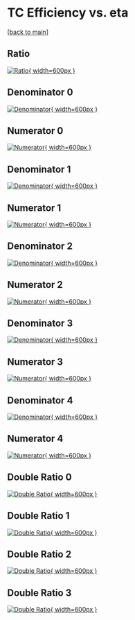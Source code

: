 # TC Efficiency vs. eta

[[back to main](./)]



## Ratio

[![Ratio](../mtv/var/TC_vtr_321_0_eff_eta.png){ width=600px }](../mtv/var/TC_vtr_321_0_eff_eta.pdf)

## Denominator 0

[![Denominator](../mtv/den/TC_vtr_321_0_eff_eta_den0.png){ width=600px }](../mtv/den/TC_vtr_321_0_eff_eta_den0.pdf)

## Numerator 0

[![Numerator](../mtv/num/TC_vtr_321_0_eff_eta_num0.png){ width=600px }](../mtv/num/TC_vtr_321_0_eff_eta_num0.pdf)

## Denominator 1

[![Denominator](../mtv/den/TC_vtr_321_0_eff_eta_den1.png){ width=600px }](../mtv/den/TC_vtr_321_0_eff_eta_den1.pdf)

## Numerator 1

[![Numerator](../mtv/num/TC_vtr_321_0_eff_eta_num1.png){ width=600px }](../mtv/num/TC_vtr_321_0_eff_eta_num1.pdf)

## Denominator 2

[![Denominator](../mtv/den/TC_vtr_321_0_eff_eta_den2.png){ width=600px }](../mtv/den/TC_vtr_321_0_eff_eta_den2.pdf)

## Numerator 2

[![Numerator](../mtv/num/TC_vtr_321_0_eff_eta_num2.png){ width=600px }](../mtv/num/TC_vtr_321_0_eff_eta_num2.pdf)

## Denominator 3

[![Denominator](../mtv/den/TC_vtr_321_0_eff_eta_den3.png){ width=600px }](../mtv/den/TC_vtr_321_0_eff_eta_den3.pdf)

## Numerator 3

[![Numerator](../mtv/num/TC_vtr_321_0_eff_eta_num3.png){ width=600px }](../mtv/num/TC_vtr_321_0_eff_eta_num3.pdf)

## Denominator 4

[![Denominator](../mtv/den/TC_vtr_321_0_eff_eta_den4.png){ width=600px }](../mtv/den/TC_vtr_321_0_eff_eta_den4.pdf)

## Numerator 4

[![Numerator](../mtv/num/TC_vtr_321_0_eff_eta_num4.png){ width=600px }](../mtv/num/TC_vtr_321_0_eff_eta_num4.pdf)

## Double Ratio 0

[![Double Ratio](../mtv/ratio/TC_vtr_321_0_eff_eta_ratio0.png){ width=600px }](../mtv/ratio/TC_vtr_321_0_eff_eta_ratio0.pdf)

## Double Ratio 1

[![Double Ratio](../mtv/ratio/TC_vtr_321_0_eff_eta_ratio1.png){ width=600px }](../mtv/ratio/TC_vtr_321_0_eff_eta_ratio1.pdf)

## Double Ratio 2

[![Double Ratio](../mtv/ratio/TC_vtr_321_0_eff_eta_ratio2.png){ width=600px }](../mtv/ratio/TC_vtr_321_0_eff_eta_ratio2.pdf)

## Double Ratio 3

[![Double Ratio](../mtv/ratio/TC_vtr_321_0_eff_eta_ratio3.png){ width=600px }](../mtv/ratio/TC_vtr_321_0_eff_eta_ratio3.pdf)

